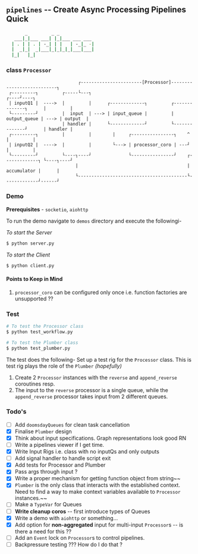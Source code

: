 ## `pipelines` -- Create Async Processing Pipelines Quick
```bash
       _         _ _             
   ___|_|___ ___| |_|___ ___ ___ 
  | . | | . | -_| | |   | -_|_ -|
  |  _|_|  _|___|_|_|_|_|___|___|
  |_|   |_|                      


```

### class `Processor`
```
                           ┌-----------------------[Processor]---------------------------┐     
 ┌---------┐         ┌-----└---┐                                                    ┌----┘----┐
 | inputQ1 |  ---->  |         |      ┌-------------┐         ┌--------------┐      |         |
 └---------┘         |  input  | ---> | input_queue |         | output_queue | ---> | output  |
                     | handler |      └-------------┘         └--------------┘      | handler |
 ┌---------┐         |         |        |     ┌----------------┐    ^               |         |
 | inputQ2 |  ---->  |         |        └---> | processor_coro | ---┘               |         |
 └---------┘         └----┐----┘              └----------------┘    ┌-------------┐ └----┐----┘
                          |                                         | accumulator |      |     
                          └-----------------------------------------└-------------┘------┘     
```
### Demo
**Prerequisites** - `socketio`, `aiohttp` 

To run the demo navigate to `demos` directory and execute the followingi-

*To start the Server*
```python
$ python server.py
```
*To start the Client*
```python
$ python client.py
```

#### Points to Keep in Mind
1. `processor_coro` can be configured only once i.e. function factories are unsupported ??

### Test
```bash
# To test the Processor class 
$ python test_workflow.py

# To test the Plumber class
$ python test_plumber.py
```
The test does the following-
Set up a test rig for the `Processor` class. This is test rig plays the role of the `Plumber` *(hopefully)*
1. Create 2 `Processor` instances with the `reverse` and `append_reverse` coroutines resp.
2. The input to the `reverse` processor is a single queue, while the `append_reverse` processor takes input from 2 different queues.

### Todo's
- [ ]  Add `doomsdayQueues` for clean task cancellation
- [x]  Finalise `Plumber` design
- [x]  Think about input specifications. Graph representations look good RN
- [ ]  Write a pipelines viewer if I get time.
- [x]  Write Input Rigs i.e. class with no inputQs and only outputs 
- [ ]  Add signal handler to handle script exit
- [x]  Add tests for Processor and Plumber
- [x]  Pass args through input ?
- [x]  Write a proper mechanism for getting function object from string~~
- [x]  `Plumber` is the only class that interacts with the established context. Need to find a way to make context variables available to `Processor` instances.~~
- [ ]  Make a `TypeVar` for Queues
- [ ]  **Write cleanup coros** -- first introduce types of Queues
- [x]  Write a demo with `aiohttp` or something...
- [x]  Add option for **non-aggregated** input for multi-input `Processor`s -- is there a need for this ??
- [ ]  Add an `Event` lock on `Processor`s to control pipelines.
- [ ]  Backpressure testing ??? How do I do that ?
